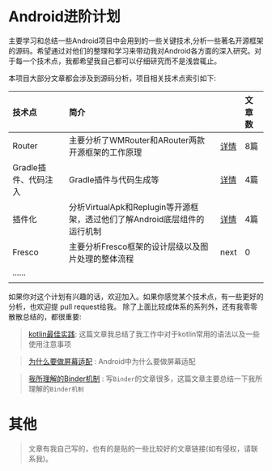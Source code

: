 # Android进阶计划

主要学习和总结一些Android项目中会用到的一些关键技术,分析一些著名开源框架的源码。希望通过对他们的整理和学习来带动我对Android各方面的深入研究。对于每一个技术点，我都希望我自己都可以仔细研究而不是浅尝辄止。

本项目大部分文章都会涉及到源码分析，项目相关技术点索引如下:


|技术点|简介||文章数|
|:----|:-----|:-----|:-----|
|Router|主要分析了WMRouter和ARouter两款开源框架的工作原理|<a href="router/README.md">详情</a>|8篇|
|Gradle插件、代码注入|Gradle插件与代码生成等|<a href="gradle插件与字节码注入/README.md">详情</a>|4篇|
|插件化|分析VirtualApk和Replugin等开源框架，透过他们了解Android底层组件的运行机制|<a href="插件化/README.md">详情</a>|4篇|
|Fresco|主要分析Fresco框架的设计层级以及图片处理的整体流程|next|0|
|......| |
| | |

如果你对这个计划有兴趣的话，欢迎加入。如果你感觉某个技术点，有一些更好的分析，也欢迎提 pull request给我。 除了上面比较成体系的系列外，还有我零零散散总结的，都很重要:

> [kotlin最佳实践](零散但很重要/kotlin最佳实践.md): 这篇文章我总结了我工作中对于kotlin常用的语法以及一些使用注意事项

> [为什么要做屏幕适配](零散但很重要/使用dp做屏幕适配会出现的问题.md) : Android中为什么要做屏幕适配

> [我所理解的Binder机制](零散但很重要/我所理解的Binder机制.md) : 写`Binder`的文章很多，这篇文章主要总结一下我所理解的`Binder机制`

# 其他

>文章有我自己写的，也有的是贴的一些比较好的文章链接(如有侵权，请联系我)。









